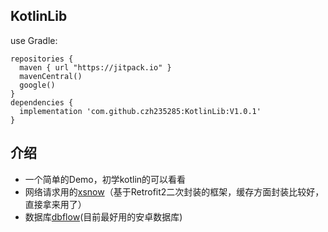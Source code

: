 ## KotlinLib

use Gradle:

```
repositories {
  maven { url "https://jitpack.io" }
  mavenCentral()
  google()
}
dependencies {
  implementation 'com.github.czh235285:KotlinLib:V1.0.1'
}
```
## 介绍

* 一个简单的Demo，初学kotlin的可以看看
* 网络请求用的[xsnow](https://github.com/xiaoyaoyou1212/XSnow)（基于Retrofit2二次封装的框架，缓存方面封装比较好，直接拿来用了）
* 数据库[dbflow](https://github.com/Raizlabs/DBFlow)(目前最好用的安卓数据库)
